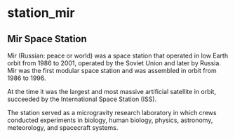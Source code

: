 # station_mir
## Mir Space Station
Mir (Russian: peace or world) was a space station that operated in low Earth orbit from 1986 to 2001, operated by the Soviet Union and later by Russia. Mir was the first modular space station and was assembled in orbit from 1986 to 1996.

At the time it was the largest and most massive artificial satellite in orbit, succeeded by the International Space Station (ISS).

The station served as a microgravity research laboratory in which crews conducted experiments in biology, human biology, physics, astronomy, meteorology, and spacecraft systems.
